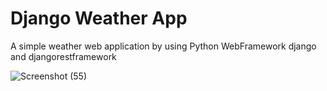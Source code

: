 # Django Weather App
A simple weather web application by using Python WebFramework django and djangorestframework

![Screenshot (55)](https://user-images.githubusercontent.com/69666642/107944291-eb279100-6fb3-11eb-8e57-85befb5db157.png)
